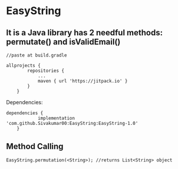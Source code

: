 # EasyString

## It is a Java library has 2 needful methods: permutate() and isValidEmail()

```
//paste at build.gradle

allprojects {
		repositories {
			...
			maven { url 'https://jitpack.io' }
		}
	}
```
Dependencies:
```
dependencies {
	        implementation 'com.github.Sivakumar00:EasyString:EasyString-1.0'
	}
```
## Method Calling
```
EasyString.permutation(<String>); //returns List<String> object
```

